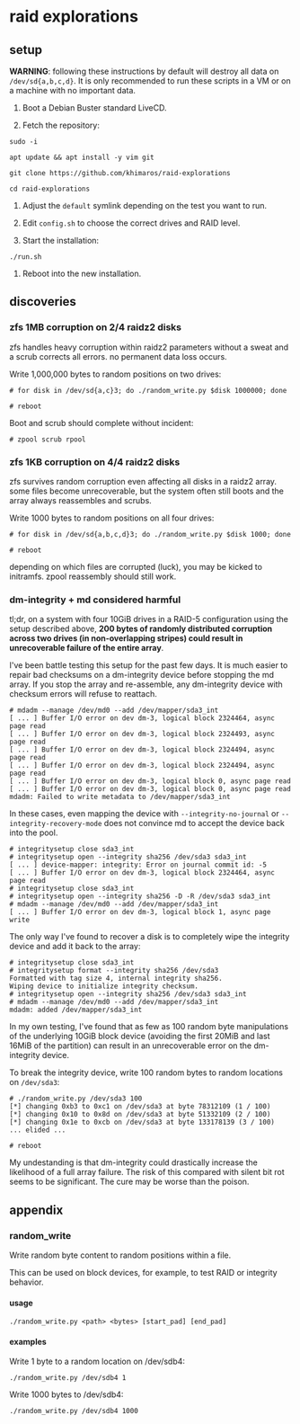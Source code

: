 # raid explorations

## setup

**WARNING**: following these instructions by default will destroy
all data on `/dev/sd{a,b,c,d}`. It is only recommended to run these
scripts in a VM or on a machine with no important data.

1. Boot a Debian Buster standard LiveCD.

1. Fetch the repository:

```
sudo -i

apt update && apt install -y vim git

git clone https://github.com/khimaros/raid-explorations

cd raid-explorations
```

1. Adjust the `default` symlink depending on the test you want to run.

1. Edit `config.sh` to choose the correct drives and RAID level.

1. Start the installation:

```
./run.sh
```

1. Reboot into the new installation.

## discoveries

### zfs 1MB corruption on 2/4 raidz2 disks

zfs handles heavy corruption within raidz2 parameters without a
sweat and a scrub corrects all errors. no permanent data loss occurs.

Write 1,000,000 bytes to random positions on two drives:

```
# for disk in /dev/sd{a,c}3; do ./random_write.py $disk 1000000; done

# reboot
```

Boot and scrub should complete without incident:

```
# zpool scrub rpool
```

### zfs 1KB corruption on 4/4 raidz2 disks

zfs survives random corruption even affecting all disks in a
raidz2 array. some files become unrecoverable, but the system
often still boots and the array always reassembles and scrubs.

Write 1000 bytes to random positions on all four drives:

```
# for disk in /dev/sd{a,b,c,d}3; do ./random_write.py $disk 1000; done

# reboot
```

depending on which files are corrupted (luck), you may be kicked
to initramfs. zpool reassembly should still work.

### dm-integrity + md considered harmful

tl;dr, on a system with four 10GiB drives in a RAID-5 configuration using the
setup described above, **200 bytes of randomly distributed corruption across
two drives (in non-overlapping stripes) could result in unrecoverable failure
of the entire array**.

I've been battle testing this setup for the past few days. It is much easier
to repair bad checksums on a dm-integrity device before stopping the md array.
If you stop the array and re-assemble, any dm-integrity device with checksum
errors will refuse to reattach.

```
# mdadm --manage /dev/md0 --add /dev/mapper/sda3_int
[ ... ] Buffer I/O error on dev dm-3, logical block 2324464, async page read
[ ... ] Buffer I/O error on dev dm-3, logical block 2324493, async page read
[ ... ] Buffer I/O error on dev dm-3, logical block 2324494, async page read
[ ... ] Buffer I/O error on dev dm-3, logical block 2324494, async page read
[ ... ] Buffer I/O error on dev dm-3, logical block 0, async page read
[ ... ] Buffer I/O error on dev dm-3, logical block 0, async page read
mdadm: Failed to write metadata to /dev/mapper/sda3_int
```

In these cases, even mapping the device with `--integrity-no-journal` or
`--integrity-recovery-mode` does not convince md to accept the device back
into the pool.

```
# integritysetup close sda3_int
# integritysetup open --integrity sha256 /dev/sda3 sda3_int
[ ... ] device-mapper: integrity: Error on journal commit id: -5
[ ... ] Buffer I/O error on dev dm-3, logical block 2324464, async page read
# integritysetup close sda3_int
# integritysetup open --integrity sha256 -D -R /dev/sda3 sda3_int
# mdadm --manage /dev/md0 --add /dev/mapper/sda3_int
[ ... ] Buffer I/O error on dev dm-3, logical block 1, async page write
```

The only way I've found to recover a disk is to completely wipe the integrity
device and add it back to the array:

```
# integritysetup close sda3_int
# integritysetup format --integrity sha256 /dev/sda3
Formatted with tag size 4, internal integrity sha256.
Wiping device to initialize integrity checksum.
# integritysetup open --integrity sha256 /dev/sda3 sda3_int
# mdadm --manage /dev/md0 --add /dev/mapper/sda3_int
mdadm: added /dev/mapper/sda3_int
```

In my own testing, I've found that as few as 100 random byte manipulations of
the underlying 10GiB block device (avoiding the first 20MiB and last 16MiB of
the partition) can result in an unrecoverable error on the dm-integrity device.

To break the integrity device, write 100 random bytes to random
locations on `/dev/sda3`:

```
# ./random_write.py /dev/sda3 100
[*] changing 0xb3 to 0xc1 on /dev/sda3 at byte 78312109 (1 / 100)
[*] changing 0x10 to 0x8d on /dev/sda3 at byte 51332109 (2 / 100)
[*] changing 0x1e to 0xcb on /dev/sda3 at byte 133178139 (3 / 100)
... elided ...

# reboot
```

My undestanding is that dm-integrity could drastically increase the likelihood
of a full array failure. The risk of this compared with silent bit rot seems to
be significant. The cure may be worse than the poison.

## appendix

### random\_write

Write random byte content to random positions within a file.

This can be used on block devices, for example, to test RAID or integrity behavior.

#### usage

```
./random_write.py <path> <bytes> [start_pad] [end_pad]
```

#### examples

Write 1 byte to a random location on /dev/sdb4:

```
./random_write.py /dev/sdb4 1
```

Write 1000 bytes to /dev/sdb4:

```
./random_write.py /dev/sdb4 1000
```
